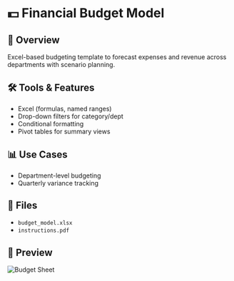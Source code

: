 # 💵 Financial Budget Model

## 📌 Overview
Excel-based budgeting template to forecast expenses and revenue across departments with scenario planning.

## 🛠 Tools & Features
- Excel (formulas, named ranges)
- Drop-down filters for category/dept
- Conditional formatting
- Pivot tables for summary views

## 📊 Use Cases
- Department-level budgeting
- Quarterly variance tracking

## 📎 Files
- `budget_model.xlsx`
- `instructions.pdf`

## 📸 Preview
![Budget Sheet](../assets/budget_model_preview.png)
